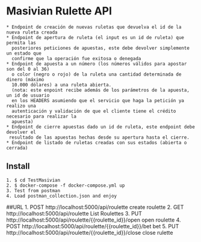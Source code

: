 # Masivian Rulette API
    * Endpoint de creación de nuevas ruletas que devuelva el id de la nueva ruleta creada
    * Endpoint de apertura de ruleta (el input es un id de ruleta) que permita las
      posteriores peticiones de apuestas, este debe devolver simplemente un estado que
      confirme que la operación fue exitosa o denegada
    * Endpoint de apuesta a un número (los números válidos para apostar son del 0 al 36)
      o color (negro o rojo) de la ruleta una cantidad determinada de dinero (máximo
      10.000 dólares) a una ruleta abierta.
      (nota: este enpoint recibe además de los parámetros de la apuesta, un id de usuario
      en los HEADERS asumiendo que el servicio que haga la petición ya realizo una
      autenticación y validación de que el cliente tiene el crédito necesario para realizar la
      apuesta)
    * Endpoint de cierre apuestas dado un id de ruleta, este endpoint debe devolver el
     resultado de las apuestas hechas desde su apertura hasta el cierre.
    * Endpoint de listado de ruletas creadas con sus estados (abierta o cerrada)
## Install 
    1. $ cd TestMasivian
    2. $ docker-compose -f docker-compose.yml up
    3. Test from postman
    4. Load postman_collection.json and enjoy
    
##URL
    1. POST http://localhost:5000/api/roulette  create roulette
    2. GET http://localhost:5000/api/roulette   List Roulettes
    3. PUT http://localhost:5000/api/roulette/{{roulette_id}}/open open roulette
    4. POST http://localhost:5000/api/roulette/{{roulette_id}}/bet bet
    5. PUT http://localhost:5000/api/roulette/{{roulette_id}}/close close rulette